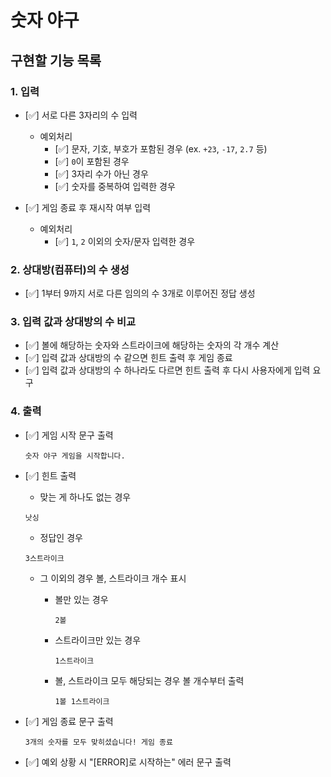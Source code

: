 # 숫자 야구

## 구현할 기능 목록

### 1. 입력

- [✅] 서로 다른 3자리의 수 입력

  - 예외처리
    - [✅] 문자, 기호, 부호가 포함된 경우 (ex. `+23`, `-17`, `2.7` 등)
    - [✅] `0`이 포함된 경우
    - [✅] 3자리 수가 아닌 경우
    - [✅] 숫자를 중복하여 입력한 경우

- [✅] 게임 종료 후 재시작 여부 입력
  - 예외처리
    - [✅] `1`, `2` 이외의 숫자/문자 입력한 경우

### 2. 상대방(컴퓨터)의 수 생성

- [✅] 1부터 9까지 서로 다른 임의의 수 3개로 이루어진 정답 생성

### 3. 입력 값과 상대방의 수 비교

- [✅] 볼에 해당하는 숫자와 스트라이크에 해당하는 숫자의 각 개수 계산
- [✅] 입력 값과 상대방의 수 같으면 힌트 출력 후 게임 종료
- [✅] 입력 값과 상대방의 수 하나라도 다르면 힌트 출력 후 다시 사용자에게 입력 요구

### 4. 출력

- [✅] 게임 시작 문구 출력

  ```
  숫자 야구 게임을 시작합니다.
  ```

- [✅] 힌트 출력

  - 맞는 게 하나도 없는 경우

  ```
  낫싱
  ```

  - 정답인 경우

  ```
  3스트라이크
  ```

  - 그 이외의 경우 볼, 스트라이크 개수 표시

    - 볼만 있는 경우

      ```
      2볼
      ```

    - 스트라이크만 있는 경우

      ```
      1스트라이크
      ```

    - 볼, 스트라이크 모두 해당되는 경우 볼 개수부터 출력
      ```
      1볼 1스트라이크
      ```

- [✅] 게임 종료 문구 출력

  ```
  3개의 숫자를 모두 맞히셨습니다! 게임 종료
  ```

- [✅] 예외 상황 시 "[ERROR]로 시작하는" 에러 문구 출력
